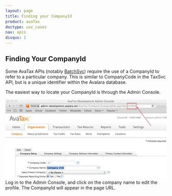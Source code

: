 ```yaml
---
layout: page
title: Finding your CompanyId
product: avaTax
doctype: use_cases
nav: apis
disqus: 1
---
```

<h2>Finding Your CompanyId</h2>
Some AvaTax APIs (notably <a href="/avatax/api-reference/batch/soap/">BatchSvc</a>) require the use of a CompanyId to refer to a particular company. This is similar to CompanyCode in the TaxSvc API, but is a unique identifier within the Avalara database.

The easiest way to locate your CompanyId is through the Admin Console.

<div class="caption">
    <img src="/public/images/blog/company-id-624x308.jpg" alt="Log in to the Admin Console, and click on the company name to edit the profile. The CompanyId will appear in the page URL." />
    Log in to the Admin Console, and click on the company name to edit the profile. The CompanyId will appear in the page URL.
</div>
